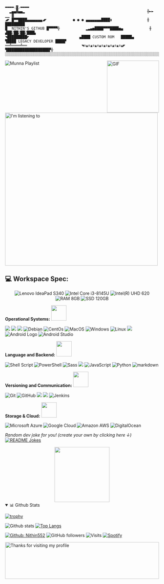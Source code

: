 ```
▬▬▬▬.◙.▬▬▬▬
  ▂▄▄▓▄▄▂                                                        ╫►►        ▁▁ ▓
◢◤ █▀▀████▄▄▄▄▄▄▄◢◤            ● ● ● ▄▄▄▄▄▄▄████▮                ╫       █████████
█  NITHIN'S GITHUB █▀▀▀▀╬            ▂▃▄▅████▀▀▀████▅▄            ╫    ▟██⍁██⍁██⍁███▙
◥█████████◤                       ▄████ CUSTOM ROM   █████▄       ▜████ LEGACY DEVELOPER ████▛
══╩════╩══                         ◥⊙▲⊙▲⊙▲⊙▲⊙▲⊙▲⊙▲⊙▲⊙▲◤         ▜███████████████████▛╬
░░░░░░░░░░░░░░░░░░░░░░░░░░░░░░░░░░░░░░░░░░░░░░░░░░░░░░░░░░░░░░░░░░░░░░░░░░░░░░░░░░░░░░░░░░░
```





![Munna Playlist](https://spotify-pl.nithin552.vercel.app/api/spotify) <img align="right" alt="GIF" height="170px" src="https://media.giphy.com/media/J5B1Y8QZnzXXbLQIBu/giphy.gif" />


[<img src="https://readme-spotify-status-nithin552.vercel.app/api/run-spotify-status" alt="I'm listening to" width="500" />](https://open.spotify.com/user/rro2jhmryligk7smcxoeharu5)

## 💻 Workspace Spec:
<p align="center">
	<img src="https://img.shields.io/badge/-Lenovo IdeaPad%20S340-%E2231A.svg?&style=for-the-badge&logo=lenovo&logoColor=white" title="Lenovo IdeaPad S340" alt="Lenovo IdeaPad S340"/>
        <img src="https://img.shields.io/badge/intel-Core%20i3%208145U-%230071C5.svg?&style=for-the-badge&logo=intel&logoColor=white" title="Intel Core i3-8145U" alt="Intel Core i3-8145U"/>
	<img src="https://img.shields.io/badge/intel%20UHD%20620%204GB-%23ED1C24.svg?&style=for-the-badge&logo=intel&logoColor=white" title="Intel(R) UHD 620" alt="Intel(R) UHD 620"/>
	<img src="https://img.shields.io/badge/RAM-8GB-yellow.svg?&style=for-the-badge" title="RAM 8GB" alt="RAM 8GB"/>
	<img src="https://img.shields.io/badge/SSD-120GB-%23FEAA2D.svg?&style=for-the-badge" title="SSD 120GB" alt="SSD 120GB"/>
	


**Operational Systems:**  <img src="https://camo.githubusercontent.com/40dff491d4e8123af55298ef908faedb66c463e5/68747470733a2f2f6d656469612e67697068792e636f6d2f6d656469612f57556c706c634d704f43456d5447427442572f67697068792e676966" width="50">

<img src="https://img.shields.io/badge/-Ubuntu-E95420?style=flat&logo=ubuntu&logoColor=white"> <img src="https://img.shields.io/badge/-Linux Mint-87CF3E?style=flat&logo=linux-mint&logoColor=white"> <img src="https://img.shields.io/badge/-Windows XP-003399?style=flat&logo=windows-xp&logoColor=white"> <img src="https://img.shields.io/badge/-Debian-A81D33?logo=debian&logoColor=white&labelColor=A81D33" alt="Debian" /> <img src="https://img.shields.io/badge/-CentOS-262577?logo=centos&logoColor=white&labelColor=262577" alt="CentOs" /> <img src="https://img.shields.io/badge/-MacOS-999999?logo=apple&logoColor=white&labelColor=999999" alt="MacOS" /> <img src="https://img.shields.io/badge/-Windows-0078D6?logo=windows&logoColor=white&labelColor=0078D6" alt="Windows" /> <img src="https://img.shields.io/badge/-Linux-A81D33?logo=Linux&logoColor=white&labelColor=A81D33" alt="Linux" /> <img src="https://img.shields.io/badge/-Arch Linux-1793D1?style=flat&logo=arch-linux&logoColor=white"> <img src="https://img.shields.io/badge/-Android-1e2229?logo=Android&logoColor=SpringGreen&labelColor=1e2229" alt="Android Logo" /> <img src="https://img.shields.io/badge/-Android%20Studio-1e2229?logo=android-studio&logoColor=SpringGreen&labelColor=1e2229" alt="Android Studio" />

**Language and Backend:** <img src="https://camo.githubusercontent.com/40dff491d4e8123af55298ef908faedb66c463e5/68747470733a2f2f6d656469612e67697068792e636f6d2f6d656469612f57556c706c634d704f43456d5447427442572f67697068792e676966" width="50">

<img src="https://img.shields.io/badge/-Shell%20Script-4EAA25?logo=gnu-bash&logoColor=white&labelColor=4EAA25" alt="Shell Script" /> <img src="https://img.shields.io/badge/-PowerShell-5391FE?logo=powershell&logoColor=white&labelColor=5391FE" alt="PowerShell" /> <img src="https://img.shields.io/badge/-Sass-CC6699?logo=sass&logoColor=white&labelColor=CC6699" alt="Sass" /> <img src="https://img.shields.io/badge/-Java-007396?style=flat&logo=java&logoColor=white"> <img src="https://img.shields.io/badge/-JavaScript-F7DF1E?logo=javascript&logoColor=white&labelColor=F7DF1E" alt="JavaScript" /> <img src="https://img.shields.io/badge/-Python-3776AB?logo=python&logoColor=white&labelColor=3776AB" alt="Python" /> <img src="https://img.shields.io/badge/-Markdown-000000?logo=markdown&logoColor=white&labelColor=000000" alt="markdown" />


**Versioning and Communication:**  <img src="https://camo.githubusercontent.com/40dff491d4e8123af55298ef908faedb66c463e5/68747470733a2f2f6d656469612e67697068792e636f6d2f6d656469612f57556c706c634d704f43456d5447427442572f67697068792e676966" width="50">

<img src="https://img.shields.io/badge/-Git-F05032?logo=git&logoColor=white&labelColor=F05032" alt="Git" /> <img src="https://img.shields.io/badge/-GitHub-181717?logo=github&logoColor=white&labelColor=181717" alt="GitHub" /> <img src="https://img.shields.io/badge/-Bitbucket-0052CC?style=flat&logo=bitbucket&logoColor=white"> <img src="https://img.shields.io/badge/-GitKraken-179287?style=flat&logo=gitkraken&logoColor=white"> <img src="https://img.shields.io/badge/Jenkins-ff005e?logo=jenkins&logoColor=white&labelColor=ff005e" alt="Jenkins" />

**Storage & Cloud:**  <img src="https://camo.githubusercontent.com/40dff491d4e8123af55298ef908faedb66c463e5/68747470733a2f2f6d656469612e67697068792e636f6d2f6d656469612f57556c706c634d704f43456d5447427442572f67697068792e676966" width="50">

 <img src="https://img.shields.io/badge/Microsoft%20Azure-0089D6?logo=Microsoft-Azure&logoColor=white&labelColor=0089D6" alt="Microsoft Azure" /> <img src="https://img.shields.io/badge/Google%20Cloud-4285F4?logo=Google-Cloud&logoColor=white&labelColor=4285F4" alt="Google Cloud" /> <img src="https://img.shields.io/badge/-Amazon%20AWS-232F3E?logo=amazon-aws&logoColor=white&labelColor=232F3E" alt="Amazon AWS" /> <img src="https://img.shields.io/badge/-Digital%20Ocean-230167ff?logo=Digital-Ocean&logoColor=white&labelColor=230167ff" alt ="DigitalOcean" />

<i>Random dev joke for you! (create your own by clicking here ↓)</i><br>
<a href="https://readme-jokes.vercel.app"><img align="center" src="https://readme-jokes.vercel.app/api?bgColor=%23073b4c&textColor=%2306d6a0&aColor=%2306d6a0&borderColor=%2306d6a0" alt="README Jokes"></a>

<div align="center">
    <img height="180em" src="https://github-readme-streak-stats.herokuapp.com/?user=Nithin552&theme=black-ice&fire=6600AF&currStreakNum=6600AF&ring=6600AF&currStreakLabel=6600AF">
</div>

<details open>
<summary>📊 Github Stats</summary>
	
[![trophy](https://github-profile-trophy.vercel.app/?username=Nithin552&theme=monokai)](https://github.com/ryo-ma/github-profile-trophy)	
	
  ![Github stats](https://github-readme-stats.vercel.app/api?username=Nithin552&theme=gruvbox&show_icons=true&hide_border=false&count_private=true&include_all_commits=true&line_height=24.5)  [![Top Langs](https://github-readme-stats.vercel.app/api/top-langs/?username=Nithin552&theme=gruvbox&layout=compact&hide=html,css&langs_count=10)](https://github.com/Nithin552?tab=repositories)
</details>

[![Github: Nithin552](https://img.shields.io/badge/-Nithin552-000?logo=Github&logoColor=white&link=https://github.com/Nithin552)](https://github.com/Nithin552)
![GitHub followers](https://img.shields.io/github/followers/Nithin552?label=Follow&style=social)
![Visits](https://badges.pufler.dev/visits/Nithin552/Nithin552?logo=GitHub&label=github%20visits&color=336699&logoColor=white&style=flat-square)
[![Spotify](https://img.shields.io/badge/spotify-Nithin552-1DB954?style=flat-square&logo=spotify&logoColor=white)](https://open.spotify.com/user/rro2jhmryligk7smcxoeharu5)


<img height="120" alt="Thanks for visiting my profile" width="100%" src="https://github.com/dibyendu415/dibyendu415/blob/master/marquee.svg" />




